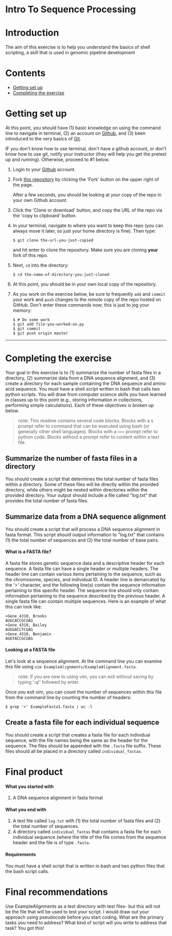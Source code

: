 # Intro To Sequence Processing
# Introduction

The aim of this exercise is to help you understand the basics of shell scripting, a skill that is used in genomic pipeline development

# Contents

-   [Getting set up](#getting-set-up)
-   [Completing the exercise](#completing-the-exercise)


# Getting set up

At this point, you should have
(1) basic knowledge on using the command line to navigate in terminal,
(2) an account on [Github](https://github.com/), and
(3) been introduced to the very basics of [Git](https://git-scm.com/).

IF you don't know how to use terminal, don't have a github account, or don't know how to use git, notify your instructor (they will help you get the pretest up and running). Otherwise, proceed to #1 below.

1.  Login to your [Github](https://github.com/) account.

1.  Fork [this repository](https://github.com/KLab-UT/4310-pretest) by
    clicking the 'Fork' button on the upper right of the page.

    After a few seconds, you should be looking at *your* 
    copy of the repo in your own Github account.

1.  Click the 'Clone or download' button, and copy the URL of the repo via the
    'copy to clipboard' button.

1.  In your terminal, navigate to where you want to keep this repo (you can
    always move it later, so just your home directory is fine). Then type:

        $ git clone the-url-you-just-copied

    and hit enter to clone the repository. Make sure you are cloning **your**
    fork of this repo.

1.  Next, `cd` into the directory:

        $ cd the-name-of-directory-you-just-cloned

1.  At this point, you should be in your own local copy of the repository.

1.  As you work on the exercise below, be sure to frequently `add` and `commit`
    your work and `push` changes to the *remote* copy of the repo hosted on
    GitHub. Don't enter these commands now; this is just to jog your memory:

        $ # Do some work
        $ git add file-you-worked-on.py
        $ git commit
        $ git push origin master

---

# Completing the exercise

Your goal in this exercise is to (1) summarize the number of fasta files in a directory, (2) summarize data from a DNA sequence alignment, and (3) create a directory for each sample containing the DNA sequence and amino acid sequence. You must have a shell script written in bash that calls two python scripts. You will draw from computer science skills you have learned in classes up to this point (e.g., storing information in collections, performing simple calculations). Each of these objectives is broken up below.

> note: This readme contains several code blocks. Blocks with a ```$``` prompt refer to command that can be executed using bash (or generally other shell languages). Blocks with a ```>>>``` prompt refer to python code. Blocks without a prompt refer to content within a text file.

## Summarize the number of fasta files in a directory
You should create a script that determines the total number of fasta files within a directory. Some of these files will be directly within the provided directory, while others might be nested within directories within the provided directory. Your output should include a file called "log.txt" that provides the total number of fasta files.

## Summarize data from a DNA sequence alignment
You should create a script that will process a DNA sequence alignment in fasta format. This script should output information to "log.txt" that contains (1) the total number of sequences and (2) the total number of base pairs.


#### What is a FASTA file?
A fasta file stores genetic sequence data and a descriptive header for each sequence. A fasta file can have a single header or multiple headers. The header line can contain various items pertaining to the sequence, such as the chromosome, species, and individual ID. A header line is demarcated by the '>' character, and the following line(s) contain the sequence information pertaining to this specific header. The sequence line should only contain information pertaining to the sequence described by the previous header. A single fasta file can contain multiple sequences. Here is an example of what this can look like:

```
>Gene_4310, Brooks
AUGCACCGCUAG
>Gene_4310, Bailey
AUGGACCTCUAG
>Gene_4310, Benjamin
AUGTACCGCUAG
```

#### Looking at a FASTA file
Let's look at a sequence alignment. At the command line you can examine this file using ```vim ExampleAlignments/ExampleAlignment.fasta```.

> note: If you are new to using vim, you can exit without saving by typing ':q!' followed by enter.

Once you exit vim, you can count the number of sequences within this file from the command line by counting the number of headers:

```
$ grep '>' ExampleFasta1.fasta | wc -l
```

## Create a fasta file for each individual sequence 
You should create a script that creates a fasta file for each individual sequence, with the file names being the same as the header for the sequence. The files should be appended with the ```.fasta``` file suffix. These files should all be placed in a directory called ```individual_fastas```.

# Final product
#### What you started with
1. A DNA sequence alignment in fasta format
#### What you end with
1. A text file called ```log.txt``` with (1) the total number of fasta files and (2) the total number of sequences.
1. A directory called ```individual_fastas``` that contains a fasta file for each individual sequence (where the title of the file comes from the sequence header and the file is of type ```.fasta```.
#### Requirements
You must have a shell script that is written in bash and two python files that the bash script calls.

# Final recommendations
Use ExampleAlignments as a test directory with test files- but this will not be the file that will be used to test your script. I would draw out your approach using pseudocode before you start coding. What are the primary tasks you need to address? What kind of script will you write to address that task? You got this!



